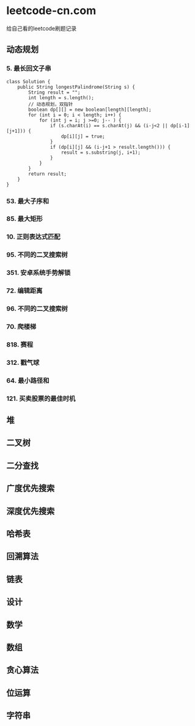 # leetcode-cn.com
给自己看的leetcode刷题记录

## 动态规划
### 5. 最长回文子串
```
class Solution {
    public String longestPalindrome(String s) {
        String result = "";
        int length = s.length();
        // 动态规划，双指针
        boolean dp[][] = new boolean[length][length];
        for (int i = 0; i < length; i++) {
            for (int j = i; j >=0; j-- ) {
                if (s.charAt(i) == s.charAt(j) && (i-j<2 || dp[i-1][j+1])) {
                    dp[i][j] = true;
                }
                if (dp[i][j] && (i-j+1 > result.length())) {
                    result = s.substring(j, i+1);
                }
            }
        }
        return result;
    }
}
```
### 53. 最大子序和
### 85. 最大矩形
### 10. 正则表达式匹配
### 95. 不同的二叉搜索树
### 351. 安卓系统手势解锁
### 72. 编辑距离
### 96. 不同的二叉搜索树
### 70. 爬楼梯
### 818. 赛程
### 312. 戳气球
### 64. 最小路径和
### 121. 买卖股票的最佳时机
## 堆

## 二叉树

## 二分查找

## 广度优先搜索

## 深度优先搜索

## 哈希表

## 回溯算法

## 链表

## 设计

## 数学

## 数组

## 贪心算法

## 位运算

## 字符串
